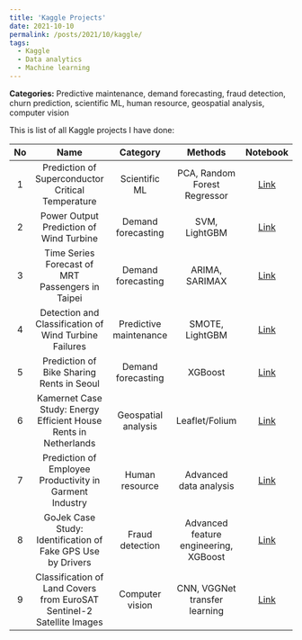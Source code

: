 ```yaml
---
title: 'Kaggle Projects'
date: 2021-10-10
permalink: /posts/2021/10/kaggle/
tags:
  - Kaggle
  - Data analytics
  - Machine learning
---
```


**Categories:** Predictive maintenance, demand forecasting, fraud detection, churn prediction, scientific ML, human resource, geospatial analysis, computer vision

This is list of all Kaggle projects I have done: 

|No|Name|Category|Methods|Notebook|Presentation|
|:--:|:--:|:--:|:--:|:--:|:--:|
|1|Prediction of Superconductor Critical Temperature|Scientific ML|PCA, Random Forest Regressor|[Link](https://www.kaggle.com/yohanesnuwara/superconductor-prediction-rfr)||
|2|Power Output Prediction of Wind Turbine|Demand forecasting|SVM, LightGBM|[Link](https://www.kaggle.com/yohanesnuwara/wind-turbine-scada-analytics)||
|3|Time Series Forecast of MRT Passengers in Taipei|Demand forecasting|ARIMA, SARIMAX|[Link](https://www.kaggle.com/yohanesnuwara/taipei-mrt-volume-prediction)||
|4|Detection and Classification of Wind Turbine Failures|Predictive maintenance|SMOTE, LightGBM|[Link](https://www.kaggle.com/yohanesnuwara/iiot-wind-turbine-analytics)||
|5|Prediction of Bike Sharing Rents in Seoul|Demand forecasting|XGBoost|[Link](https://www.kaggle.com/yohanesnuwara/seoul-bike-sharing-prediction)|[Link](https://www.slideshare.net/YohanesNuwaraNuwara/seoul-bike-sharing-rent-prediction)|
|6|Kamernet Case Study: Energy Efficient House Rents in Netherlands|Geospatial analysis|Leaflet/Folium|[Link](https://www.kaggle.com/yohanesnuwara/netherlands-property-rent-analysis)||
|7|Prediction of Employee Productivity in Garment Industry|Human resource|Advanced data analysis|[Link](https://www.kaggle.com/yohanesnuwara/garment-industry-productivity-analytics)||
|8|GoJek Case Study: Identification of Fake GPS Use by Drivers|Fraud detection|Advanced feature engineering, XGBoost|[Link](https://www.kaggle.com/yohanesnuwara/gojek-fake-gps-detection)||
|9|Classification of Land Covers from EuroSAT Sentinel-2 Satellite Images|Computer vision|CNN, VGGNet transfer learning|[Link](https://www.kaggle.com/yohanesnuwara/eurosat-with-vggnet-achieves-92-accuracy)||
